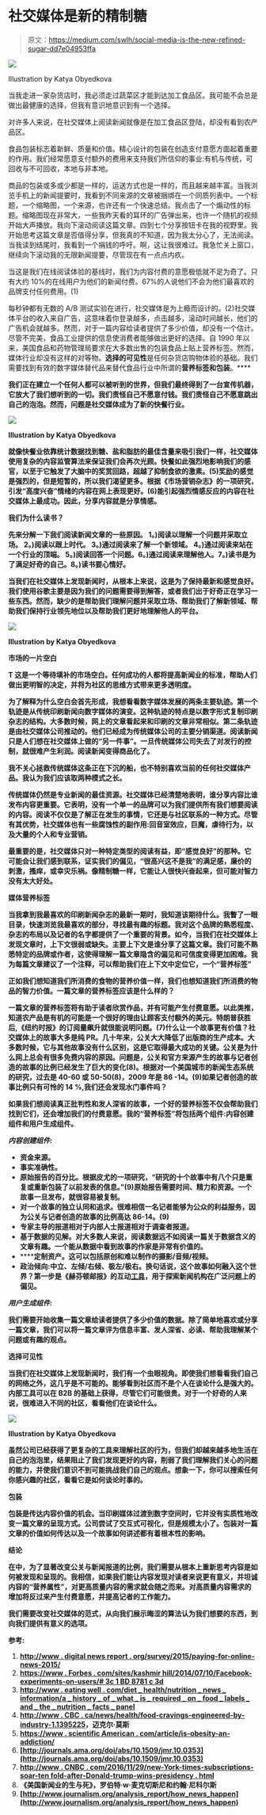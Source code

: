 # 社交媒体是新的精制糖

> 原文：<https://medium.com/swlh/social-media-is-the-new-refined-sugar-dd7e04953ffa>

![](img/08098425b865f9a2e1dd057a42bbf93b.png)

Illustration by Katya Obyedkova

当我走进一家杂货店时，我必须走过蔬菜区才能到达加工食品区。我可能不会总是做出最健康的选择，但我有意识地意识到有一个选择。

对许多人来说，在社交媒体上阅读新闻就像是在加工食品区登陆，却没有看到农产品区。

食品包装标志着新鲜、质量和价值。精心设计的包装在创造支付意愿方面起着重要的作用。我们经常愿意支付额外的费用来支持我们所信仰的事业:有机与传统，可回收与不可回收，本地与非本地。

商品的包装或多或少都是一样的，运送方式也是一样的，而且越来越丰富。当我浏览手机上的新闻提要时，我看到不同来源的文章被捆绑在一个同质列表中。一个标题，一个缩略图，一个来源，也许还有一个快速总结。我点击了一个煽动性的标题。缩略图现在非常大，一些我昨天看的耳环的广告弹出来，也许一个随机的视频开始大声播放。我向下滚动阅读这篇文章。四到七个分享按钮卡在我的视野里。我开始思考这篇文章是否值得分享，但我真的不知道，因为我太分心了，无法阅读。当我读到结尾时，我看到一个捐钱的呼吁。啊，这让我很难过。我急忙关上窗口，继续向下滚动我的无限新闻提要，尽管现在有一点点内疚。

当这是我们在线阅读体验的基线时，我们为内容付费的意愿极低就不足为奇了。只有大约 10%的在线用户为他们的新闻付费。67%的人说他们不会为他们最喜欢的品牌支付任何费用。(1)

每秒钟都有无数的 A/B 测试实验在进行，社交媒体是为上瘾而设计的。(2)社交媒体平台的收入来自广告，这意味着你登录越多，点击越多，滚动时间越长，他们的广告机会就越多。然而，对于一篇内容给读者提供了多少价值，却没有一个估计。尽管不完美，食品工业提供的信息使消费者能够做出更好的选择。自 1990 年以来，美国食品和药物管理局要求在大多数出售的包装食品上贴上营养标签。然而，媒体行业却没有这样的对等物。**选择的可见性**是任何杂货店购物体验的基础。我们需要找到有效的数字媒体替代品来替代食品行业中所谓的******营养标签**和**包装**。****

****我们正在建立一个任何人都可以被听到的世界，但我们最终得到了一台宣传机器，它放大了我们想听到的一切。我们责怪自己不愿意付钱。我们责怪自己不愿意跳出自己的泡泡。然而，问题是社交媒体成为了新的快餐行业。****

****![](img/c9fe95bad53425fc486493953403ec9e.png)****

****Illustration by Katya Obyedkova****

****就像快餐业依靠统计数据找到糖、盐和脂肪的最佳含量来吸引我们一样，社交媒体使用复杂的内容监管算法来保证我们会再次光顾。快餐如此强烈地影响我们的感官，以至于它触发了大脑中的奖赏回路，超越了抑制食欲的激素。(5)奖励的感觉是强烈的，但是短暂的，所以我们渴望更多。根据《市场营销杂志》的一项研究，引发“高度兴奋”情绪的内容在网上表现更好。(6)能引起强烈情感反应的内容在社交媒体上最成功。因此，分享内容就是分享情感。****

******我们为什么读书？******

****先来分解一下我们阅读新闻文章的一些原因。
1。)阅读以理解一个问题并采取立场。
2。)阅读以跟上时代。
3。)通过阅读来了解一个新领域。
4。)通过阅读来站在一个行业的顶端。
5。)阅读回答一个问题。6。)通过阅读来理解他人。7。)读书是为了满足好奇的自己。8。)读书要心情好。****

****当我们在社交媒体上发现新闻时，从根本上来说，这是为了保持最新和感觉良好。我们使用谷歌主要是因为我们的问题需要得到解答，或者我们出于好奇正在学习一些东西。然而，缺少的是帮助我们理解问题并采取立场、帮助我们了解新领域、帮助我们保持行业领先地位以及帮助我们更好地理解他人的平台。****

****![](img/42c2dfe98a6e9777fd602f7b2fb52d1a.png)****

****Illustration by Katya Obyedkova****

******市场的一片空白******

****T 这是一个等待填补的市场空白。任何成功的人都将提高新闻业的标准，帮助人们做出更明智的决定，并将为社区的思维方式带来更多透明度。****

****为了解释为什么空白会首先形成，我想看看数字媒体发展的两条主要轨迹。第一个轨迹是从传统印刷新闻向数字媒体的演变。这种轨迹的特点是以数字形式复制印刷杂志的结构。大多数时候，网上的文章看起来和印刷的文章非常相似。第二条轨迹是由社交媒体公司推动的。他们已经成为传统媒体公司的主要分销渠道。阅读新闻只是人们想在社交媒体上做的“另一件事”。一旦传统媒体公司失去了对发行的控制，就很难产生利润。阅读新闻变得商品化了。****

****我不关心拯救传统媒体这条正在下沉的船，也不特别喜欢当前的任何社交媒体产品。我认为我们应该取两种模式之长。****

****传统媒体仍然是专业新闻的最佳资源。社交媒体已经清楚地表明，谁分享内容比谁发布内容更重要。它表明，没有一个单一的品牌可以为我们提供所有我们想要阅读的内容。阅读不仅仅是了解正在发生的事情，它还是与社区联系的一种方式。尽管有其优势，社交媒体也有一些腐蚀性的副作用:回音室效应，巨魔，虐待行为，以及大量的个人和专业营销。****

****最重要的是，社交媒体只对一种特定类型的阅读有益，即“感觉良好”的那种。它可能会让我们感到联系，证实我们的偏见，“很高兴这不是我”的满足感，廉价的刺激，搔痒，或幸灾乐祸。像精制糖一样，它能让人很快兴奋起来，但可能对智力没有太大好处。****

******媒体营养标签******

****当我拿到我最喜欢的印刷新闻杂志的最新一期时，我知道该期待什么。我瞥了一眼目录，快速浏览我最喜欢的部分，寻找最有趣的标题。我对这个品牌的熟悉程度、杂志的布局以及记者的名字都提供了一个重要的背景。如今，当我们在社交媒体上发现文章时，上下文很弱或缺失。主要上下文是谁分享了这篇文章。我们可能不熟悉特定的品牌或作者，这使得理解一篇文章隐含的偏见和可信度变得更加困难。我为每篇文章建议了一个注释，可以帮助我们在上下文中定位它，一个“营养标签”****

****正如我们想知道我们所消费的食物的营养价值一样，我们也想知道我们所消费的物品的智力价值。一篇文章的营养标签应该是什么样的？****

****一篇文章的营养标签将有助于读者欣赏作品，并有可能产生付费意愿。以此类推，知道农产品是有机的可能是一个很好的理由让顾客支付额外的美元。特朗普获胜后,《纽约时报》的订阅量飙升就很能说明问题。(7)什么让一个故事更有价值？社交媒体上的故事大多是纯 PR。几十年来，公关大大降低了出版商的生产成本。大多数时候，它与其他故事没有什么区别，这是它取得最大成功的关键。公关是为什么网上总会有很多免费内容的原因。问题是，公关和官方来源产生的故事与记者创造的故事的比例已经发生了巨大的变化(8)。根据对一个美国城市的新闻生态系统的研究，过去是 40-60 或 50-50(8)，2009 年是 86 -14。(9)如果记者创造的故事比例只有可怜的 14 %,我们还会发现水门事件吗？****

****如果我们想阅读真正批判性和发人深省的故事，一个好的营养标签不仅会帮助我们找到它们，还会增加我们的付费意愿。我的“营养标签”将包括两个组件:内容创建组件和用户生成组件。****

*****内容创建组件:*****

*   ******资金来源**。****
*   ******事实准确性**。****
*   ******原始报告的百分比。根据皮尤的一项研究，“研究的十个故事中有八个只是重复或重新包装了以前发表的信息。”(9)原始报告需要时间、精力和资源。一个故事一旦发布，就很容易被复制。******
*   ******对一个故事的独立认同和追求。很难相信一名记者能够为公众的利益服务，因为公关与记者创造的故事的比例高达 86-14。(9)******
*   ******专家主导的报道相对于内部人士报道相对于调查者报道。******
*   ******基于数据的见解。对大多数人来说，阅读数据远不如阅读一篇关于数据含义的文章有趣。一个能从数据中看到故事的作家是非常有价值的。******
*   ******定制资产。**这可以包括原创和难以制作的摄影/音频/视频。****
*   ******政治倾向**:中立、左倾/右倾、极左/极右。换句话说，这个故事如何融入这个世界？第一步是《赫芬顿邮报》的互动[工具](http://interactives.huffingtonpost.com/2017/the-flipside)，用于探索新闻机构在广泛问题上的偏见。****

*****用户生成组件:*****

****我们需要开始收集一篇文章给读者提供了多少价值的数据。除了简单地喜欢或分享一篇文章，我们可以将一篇文章评为信息丰富、发人深省、必读、帮助我理解某个问题或有趣的观点。****

******选择可见性******

****当我们在社交媒体上发现新闻时，我们有一个虫眼视角。即使我们想看看我们自己的网络之外，这几乎是不可能的。能够看到社区而不是个人在谈论什么是强大的。内部工具可以在 B2B 的基础上获得，尽管它们可能很贵。对于一个好奇的人来说，很难进入不同的社区，看看他们在谈论什么。****

****![](img/d4f9aca3763e042cfca1a58eaa90310a.png)****

****Illustration by Katya Obyedkova****

****虽然公司已经获得了更复杂的工具来理解社区的行为，但我们却越来越多地生活在自己的泡泡里，结果阻止了我们发现更好的内容，削弱了我们理解我们关心的问题的能力，并使我们意识不到可能挑战我们自己的观点。想象一下，你可以搜索任何你感兴趣的社区，看看它是如何谈论时事的。****

******包装******

****包装是传达内容价值的机会。当印刷媒体过渡到数字空间时，它并没有实质性地改变一篇文章的呈现方式。公司尝试了交互式可视化，但是规模太小了。包装对一篇文章的价值如何传达以及一个故事如何讲述都有着根本性的影响。****

******结论******

****在中，为了显著改变公关与新闻报道的比例，我们需要从根本上重新思考内容是如何被发现和呈现的。我相信，如果我们能让内容发现对读者来说更有意义，并坦诚内容的“营养属性”，对更高质量内容的需求就会随之而来。对高质量内容需求的增加将反过来产生付费意愿，并提高记者的工作能力。****

****我们需要改变社交媒体的范式，从向我们展示晦涩的算法认为我们想要的东西，到向我们提供有意义的选项。****

******参考:******

1.  ****[http://www . digital news report . org/survey/2015/paying-for-online-news-2015/](http://www.digitalnewsreport.org/survey/2015/paying-for-online-news-2015/)****
2.  ****[https://www . Forbes . com/sites/kashmir hill/2014/07/10/Facebook-experiments-on-users/# 3c 1 BD 8781 c 3d](https://www.forbes.com/sites/kashmirhill/2014/07/10/facebook-experiments-on-users/#3c1bd8781c3d)****
3.  ****[http://www . eating well . com/diet _ health/nutrition _ news _ information/a _ history _ of _ what _ is _ required _ on _ food _ labels _ and _ the _ nutrition _ facts _ panel](http://www.eatingwell.com/diet_health/nutrition_news_information/a_history_of_what_is_required_on_food_labels_and_the_nutrition_facts_panel)****
4.  ****[http://www . CBC . ca/news/health/food-cravings-engineered-by-industry-1.1395225](http://www.cbc.ca/news/health/food-cravings-engineered-by-industry-1.1395225)，迈克尔·莫斯****
5.  ****[https://www . scientific American . com/article/is-obesity-an-addiction/](https://www.scientificamerican.com/article/is-obesity-an-addiction/)****
6.  ****[http://journals.ama.org/doi/abs/10.1509/jmr.10.0353](http://journals.ama.org/doi/abs/10.1509/jmr.10.0353)****
7.  ****[http://www . CNBC . com/2016/11/29/new-York-times-subscriptions-soar-ten fold-after-Donald-trump-wins-presidency . html](http://www.cnbc.com/2016/11/29/new-york-times-subscriptions-soar-tenfold-after-donald-trump-wins-presidency.html)****
8.  ****《美国新闻业的生与死》，罗伯特·w·麦克切斯尼和约翰·尼科尔斯****
9.  ****[http://www.journalism.org/analysis_report/how_news_happen](http://www.journalism.org/analysis_report/how_news_happen)****